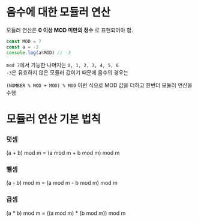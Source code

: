 # 음수에 대한 모듈러 연산

모듈러 연산은 __0 이상 MOD 미만의 정수__ 로 표현되어야 함.
```javascript
const MOD = 7
const a = -3
console.log(a%MOD) // -3
```
```mod 7```에서 가능한 나머지는 ```0, 1, 2, 3, 4, 5, 6```  
```-3```은 유효하지 않은 모듈러 값이기 때문에  음수의 경우는

 ```(NUMBER % MOD + MOD) % MOD``` 이런 식으로 MOD 값을 더하고 한번더 모듈러 연산을 수행




# 모듈러 연산 기본 법칙

### 덧셈

(a + b) mod m  = (a mod m + b mod m) mod m

### 뺼셈

(a - b) mod m  = (a mod m - b mod m) mod m


### 곱셈

(a * b) mod m  = ((a mod m) * (b mod m)) mod m